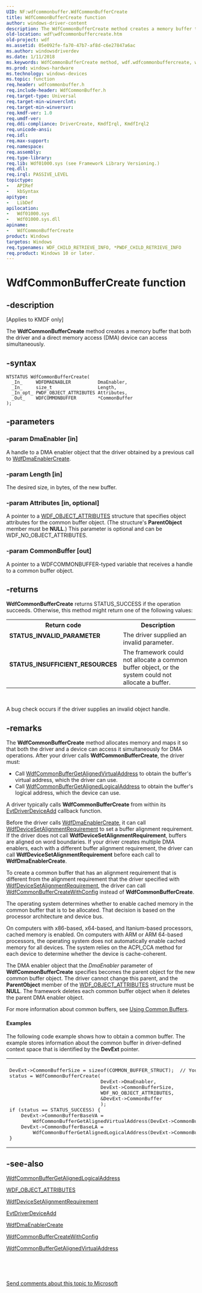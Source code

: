 ```yaml
---
UID: NF:wdfcommonbuffer.WdfCommonBufferCreate
title: WdfCommonBufferCreate function
author: windows-driver-content
description: The WdfCommonBufferCreate method creates a memory buffer that both the driver and a direct memory access (DMA) device can access simultaneously.
old-location: wdf\wdfcommonbuffercreate.htm
old-project: wdf
ms.assetid: 05e092fe-fa70-47b7-af8d-c6e27847a6ac
ms.author: windowsdriverdev
ms.date: 1/11/2018
ms.keywords: WdfCommonBufferCreate method, wdf.wdfcommonbuffercreate, wdfcommonbuffer/WdfCommonBufferCreate, WdfCommonBufferCreate, kmdf.wdfcommonbuffercreate, DFCommonBufferObjectRef_2ef72eb3-fa4c-40f8-aa73-54bb5dcb9e0c.xml
ms.prod: windows-hardware
ms.technology: windows-devices
ms.topic: function
req.header: wdfcommonbuffer.h
req.include-header: WdfCommonBuffer.h
req.target-type: Universal
req.target-min-winverclnt: 
req.target-min-winversvr: 
req.kmdf-ver: 1.0
req.umdf-ver: 
req.ddi-compliance: DriverCreate, KmdfIrql, KmdfIrql2
req.unicode-ansi: 
req.idl: 
req.max-support: 
req.namespace: 
req.assembly: 
req.type-library: 
req.lib: Wdf01000.sys (see Framework Library Versioning.)
req.dll: 
req.irql: PASSIVE_LEVEL
topictype:
-	APIRef
-	kbSyntax
apitype:
-	LibDef
apilocation:
-	Wdf01000.sys
-	Wdf01000.sys.dll
apiname:
-	WdfCommonBufferCreate
product: Windows
targetos: Windows
req.typenames: WDF_CHILD_RETRIEVE_INFO, *PWDF_CHILD_RETRIEVE_INFO
req.product: Windows 10 or later.
---
```


# WdfCommonBufferCreate function


## -description


<p class="CCE_Message">[Applies to KMDF only]

The <b>WdfCommonBufferCreate</b> method creates a memory buffer that both the driver and a direct memory access (DMA) device can access simultaneously.


## -syntax


````
NTSTATUS WdfCommonBufferCreate(
  _In_     WDFDMAENABLER          DmaEnabler,
  _In_     size_t                 Length,
  _In_opt_ PWDF_OBJECT_ATTRIBUTES Attributes,
  _Out_    WDFCOMMONBUFFER        *CommonBuffer
);
````


## -parameters




### -param DmaEnabler [in]

A handle to a DMA enabler object that the driver obtained by a previous call to <a href="..\wdfdmaenabler\nf-wdfdmaenabler-wdfdmaenablercreate.md">WdfDmaEnablerCreate</a>.  


### -param Length [in]

The desired size, in bytes, of the new buffer.


### -param Attributes [in, optional]

A pointer to a <a href="..\wdfobject\ns-wdfobject-_wdf_object_attributes.md">WDF_OBJECT_ATTRIBUTES</a> structure that specifies object attributes for the common buffer object. (The structure's <b>ParentObject</b> member must be <b>NULL</b>.) This parameter is optional and can be WDF_NO_OBJECT_ATTRIBUTES. 


### -param CommonBuffer [out]

A pointer to a WDFCOMMONBUFFER-typed variable that receives a handle to a common buffer object.


## -returns



<b>WdfCommonBufferCreate</b> returns STATUS_SUCCESS if the operation succeeds. Otherwise, this method might return one of the following values:

<table>
<tr>
<th>Return code</th>
<th>Description</th>
</tr>
<tr>
<td width="40%">
<dl>
<dt><b>STATUS_INVALID_PARAMETER</b></dt>
</dl>
</td>
<td width="60%">
The driver supplied an invalid parameter.

</td>
</tr>
<tr>
<td width="40%">
<dl>
<dt><b>STATUS_INSUFFICIENT_RESOURCES</b></dt>
</dl>
</td>
<td width="60%">
The framework could not allocate a common buffer object, or the system could not allocate a buffer.

</td>
</tr>
</table>
 

A bug check occurs if the driver supplies an invalid object handle.






## -remarks



The <b>WdfCommonBufferCreate</b> method allocates memory and maps it so that both the driver and a device can access it simultaneously for DMA operations. After your driver calls <b>WdfCommonBufferCreate</b>, the driver must:

<ul>
<li>
Call <a href="..\wdfcommonbuffer\nf-wdfcommonbuffer-wdfcommonbuffergetalignedvirtualaddress.md">WdfCommonBufferGetAlignedVirtualAddress</a> to obtain the buffer's virtual address, which the driver can use.

</li>
<li>
Call <a href="..\wdfcommonbuffer\nf-wdfcommonbuffer-wdfcommonbuffergetalignedlogicaladdress.md">WdfCommonBufferGetAlignedLogicalAddress</a> to obtain the buffer's logical address, which the device can use.

</li>
</ul>
A driver typically calls <b>WdfCommonBufferCreate</b> from within its <a href="..\wdfdriver\nc-wdfdriver-evt_wdf_driver_device_add.md">EvtDriverDeviceAdd</a> callback function. 

Before the driver calls <a href="..\wdfdmaenabler\nf-wdfdmaenabler-wdfdmaenablercreate.md">WdfDmaEnablerCreate</a>, it can call <a href="..\wdfdevice\nf-wdfdevice-wdfdevicesetalignmentrequirement.md">WdfDeviceSetAlignmentRequirement</a> to set a buffer alignment requirement. If the driver does not call <b>WdfDeviceSetAlignmentRequirement</b>, buffers are aligned on word boundaries. If your driver creates multiple DMA enablers, each with a different buffer alignment requirement, the driver can call <b>WdfDeviceSetAlignmentRequirement</b> before each call to <b>WdfDmaEnablerCreate</b>.

To create a common buffer that has an alignment requirement that is different from the alignment requirement that the driver specified with <a href="..\wdfdevice\nf-wdfdevice-wdfdevicesetalignmentrequirement.md">WdfDeviceSetAlignmentRequirement</a>, the driver can call <a href="..\wdfcommonbuffer\nf-wdfcommonbuffer-wdfcommonbuffercreatewithconfig.md">WdfCommonBufferCreateWithConfig</a> instead of <b>WdfCommonBufferCreate</b>.

The operating system determines whether to enable cached memory in the common buffer that is to be allocated. That decision is based on the processor architecture and device bus.


On computers with x86-based, x64-based, and Itanium-based processors, cached memory is enabled.
On computers with ARM or ARM 64-based processors, the operating system does not automatically enable cached memory for all devices. The system relies on the ACPI_CCA method for each device to determine whether the device is cache-coherent.

The DMA enabler object that the <i>DmaEnabler</i> parameter of <b>WdfCommonBufferCreate</b> specifies becomes the parent object for the new common buffer object. The driver cannot change this parent, and the <b>ParentObject</b> member of the <a href="..\wdfobject\ns-wdfobject-_wdf_object_attributes.md">WDF_OBJECT_ATTRIBUTES</a> structure must be <b>NULL</b>. The framework deletes each common buffer object when it deletes the parent DMA enabler object.

For more information about common buffers, see <a href="https://msdn.microsoft.com/81a56f62-917e-4798-b2cc-6469c802fab8">Using Common Buffers</a>.


#### Examples

The following code example shows how to obtain a common buffer. The example stores information about the common buffer in driver-defined context space that is identified by the <b>DevExt</b> pointer.

<div class="code"><span codelanguage=""><table>
<tr>
<th></th>
</tr>
<tr>
<td>
<pre>DevExt-&gt;CommonBufferSize = sizeof(COMMON_BUFFER_STRUCT);  // Your structure size
status = WdfCommonBufferCreate(
                               DevExt-&gt;DmaEnabler,
                               DevExt-&gt;CommonBufferSize,
                               WDF_NO_OBJECT_ATTRIBUTES,
                               &amp;DevExt-&gt;CommonBuffer
                               );
if (status == STATUS_SUCCESS) {
    DevExt-&gt;CommonBufferBaseVA = 
        WdfCommonBufferGetAlignedVirtualAddress(DevExt-&gt;CommonBuffer);
    DevExt-&gt;CommonBufferBaseLA =
        WdfCommonBufferGetAlignedLogicalAddress(DevExt-&gt;CommonBuffer); 
}</pre>
</td>
</tr>
</table></span></div>



## -see-also

<a href="..\wdfcommonbuffer\nf-wdfcommonbuffer-wdfcommonbuffergetalignedlogicaladdress.md">WdfCommonBufferGetAlignedLogicalAddress</a>



<a href="..\wdfobject\ns-wdfobject-_wdf_object_attributes.md">WDF_OBJECT_ATTRIBUTES</a>



<a href="..\wdfdevice\nf-wdfdevice-wdfdevicesetalignmentrequirement.md">WdfDeviceSetAlignmentRequirement</a>



<a href="..\wdfdriver\nc-wdfdriver-evt_wdf_driver_device_add.md">EvtDriverDeviceAdd</a>



<a href="..\wdfdmaenabler\nf-wdfdmaenabler-wdfdmaenablercreate.md">WdfDmaEnablerCreate</a>



<a href="..\wdfcommonbuffer\nf-wdfcommonbuffer-wdfcommonbuffercreatewithconfig.md">WdfCommonBufferCreateWithConfig</a>



<a href="..\wdfcommonbuffer\nf-wdfcommonbuffer-wdfcommonbuffergetalignedvirtualaddress.md">WdfCommonBufferGetAlignedVirtualAddress</a>



 

 

<a href="mailto:wsddocfb@microsoft.com?subject=Documentation%20feedback [wdf\wdf]:%20WdfCommonBufferCreate method%20 RELEASE:%20(1/11/2018)&amp;body=%0A%0APRIVACY STATEMENT%0A%0AWe use your feedback to improve the documentation. We don't use your email address for any other purpose, and we'll remove your email address from our system after the issue that you're reporting is fixed. While we're working to fix this issue, we might send you an email message to ask for more info. Later, we might also send you an email message to let you know that we've addressed your feedback.%0A%0AFor more info about Microsoft's privacy policy, see http://privacy.microsoft.com/en-us/default.aspx." title="Send comments about this topic to Microsoft">Send comments about this topic to Microsoft</a>

